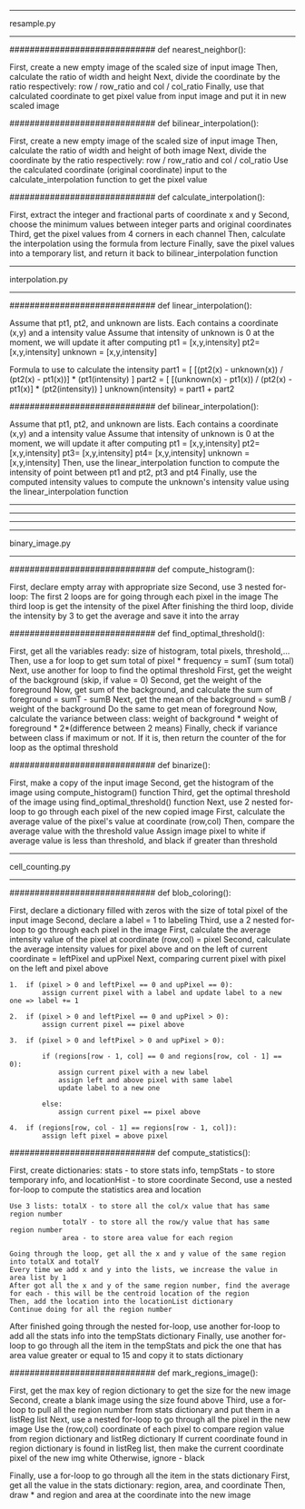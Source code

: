 ********************
resample.py
********************


#############################
def nearest_neighbor():

First, create a new empty image of the scaled size of input image
Then, calculate the ratio of width and height
Next, divide the coordinate by the ratio respectively: row / row_ratio and col / col_ratio
Finally, use that calculated coordinate to get pixel value from input image and put it in new scaled image


#############################
def bilinear_interpolation():

First, create a new empty image of the scaled size of input image
Then, calculate the ratio of width and height of both image
Next, divide the coordinate by the ratio respectively: row / row_ratio and col / col_ratio
Use the calculated coordinate (original coordinate) input to the calculate_interpolation function to get the pixel value


#############################
def calculate_interpolation():

First, extract the integer and fractional parts of coordinate x and y
Second, choose the minimum values between integer parts and original coordinates
Third, get the pixel values from 4 corners in each channel
Then, calculate the interpolation using the formula from lecture
Finally, save the pixel values into a temporary list, and return it back to bilinear_interpolation function


*********************
interpolation.py
*********************

#############################
def linear_interpolation():

Assume that pt1, pt2, and unknown are lists. Each contains a coordinate (x,y) and a intensity value
Assume that intensity of unknown is 0 at the moment, we will update it after computing
    pt1 = [x,y,intensity]
    pt2= [x,y,intensity]
    unknown = [x,y,intensity]

Formula to use to calculate the intensity
    part1 = [ [(pt2(x) - unknown(x)) / (pt2(x) - pt1(x))] * (pt1(intensity) ]
    part2 = [ [(unknown(x) - pt1(x)) / (pt2(x) - pt1(x)] * (pt2(intensity)) ]
    unknown(intensity) = part1 + part2
    
#############################
def bilinear_interpolation():

Assume that pt1, pt2, and unknown are lists. Each contains a coordinate (x,y) and a intensity value
Assume that intensity of unknown is 0 at the moment, we will update it after computing
    pt1 = [x,y,intensity]
    pt2= [x,y,intensity]
    pt3= [x,y,intensity]
    pt4= [x,y,intensity]
    unknown = [x,y,intensity]
Then, use the linear_interpolation function to compute the intensity of point between pt1 and pt2, pt3 and pt4
Finally, use the computed intensity values to compute the unknown's intensity value using the linear_interpolation function


*************************************************************************
*************************************************************************
*************************************************************************
*********************
binary_image.py
*********************


#############################
def compute_histogram():

First, declare empty array with appropriate size
Second, use 3 nested for-loop:
    The first 2 loops are for going through each pixel in the image
    The third loop is get the intensity of the pixel
After finishing the third loop, divide the intensity by 3 to get the average and save it into the array


#############################
def find_optimal_threshold():

First, get all the variables ready: size of histogram, total pixels, threshold,...
Then, use a for loop to get sum total of pixel * frequency = sumT (sum total)
Next, use another for loop to find the optimal threshold
    First, get the weight of the background (skip, if value = 0)
    Second, get the weight of the foreground
    Now, get sum of the background, and calculate the sum of foreground = sumT - sumB
    Next, get the mean of the background = sumB / weight of the background
    Do the same to get mean of foreground
    Now, calculate the variance between class: weight of background * weight of foreground * 2*(difference between 2 means)
    Finally, check if variance between class if maximum or not. If it is, then return the counter of the for loop as the optimal threshold


#############################
def binarize():

First, make a copy of the input image
Second, get the histogram of the image using compute_histogram() function
Third, get the optimal threshold of the image using find_optimal_threshold() function
Next, use 2 nested for-loop to go through each pixel of the new copied image
    First, calculate the average value of the pixel's value at coordinate (row,col)
    Then, compare the average value with the threshold value
    Assign image pixel to white if average value is less than threshold, and black if greater than threshold


**********************
cell_counting.py
**********************

#############################
def blob_coloring():

First, declare a dictionary filled with zeros with the size of total pixel of the input image
Second, declare a label = 1 to labeling
Third, use a 2 nested for-loop to go through each pixel in the image
    First, calculate the average intensity value of the pixel at coordinate (row,col) = pixel
    Second, calculate the average intensity values for pixel above and on the left of current coordinate = leftPixel and upPixel
    Next, comparing current pixel with pixel on the left and pixel above

    1.  if (pixel > 0 and leftPixel == 0 and upPixel == 0):
            assign current pixel with a label and update label to a new one => label += 1

    2.  if (pixel > 0 and leftPixel == 0 and upPixel > 0):
            assign current pixel == pixel above

    3.  if (pixel > 0 and leftPixel > 0 and upPixel > 0):

            if (regions[row - 1, col] == 0 and regions[row, col - 1] == 0):
                assign current pixel with a new label
                assign left and above pixel with same label
                update label to a new one

            else:
                assign current pixel == pixel above

    4.  if (regions[row, col - 1] == regions[row - 1, col]):
            assign left pixel = above pixel


#############################
def compute_statistics():

First, create dictionaries: stats - to store stats info, tempStats - to store temporary info, and locationHist - to store coordinate
Second, use a nested for-loop to compute the statistics area and location

    Use 3 lists: totalX - to store all the col/x value that has same region number
                 totalY - to store all the row/y value that has same region number
                 area - to store area value for each region

    Going through the loop, get all the x and y value of the same region into totalX and totalY
    Every time we add x and y into the lists, we increase the value in area list by 1
    After got all the x and y of the same region number, find the average for each - this will be the centroid location of the region
    Then, add the location into the locationList dictionary
    Continue doing for all the region number
After finished going through the nested for-loop, use another for-loop to add all the stats info into the tempStats dictionary
Finally, use another for-loop to go through all the item in the tempStats and pick the one that has area value greater or equal to 15 and copy it to stats dictionary


#############################
def mark_regions_image():

First, get the max key of region dictionary to get the size for the new image
Second, create a blank image using the size found above
Third, use a for-loop to pull all the region number from stats dictionary and put them in a listReg list
Next, use a nested for-loop to go through all the pixel in the new image
    Use the (row,col) coordinate of each pixel to compare region value from region dictionary and listReg dictionary
    If current coordinate found in region dictionary is found in listReg list, then make the current coordinate pixel of the new img white
    Otherwise, ignore - black

Finally, use a for-loop to go through all the item in the stats dictionary
    First, get all the value in the stats dictionary: region, area, and coordinate
    Then, draw * and region and area at the coordinate into the new image


